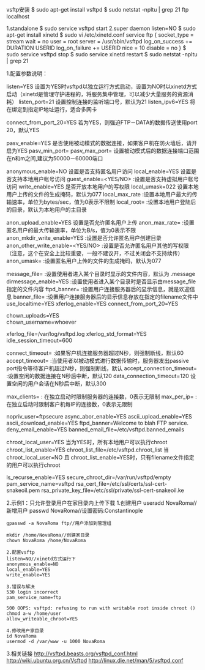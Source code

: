 vsftp安装
$ sudo apt-get install vsftpd
$ sudo netstat -npltu | grep 21
ftp localhost

1.standalone
    $ sudo service vsftpd start
2.super daemon
    listen=NO
    $ sudo apt-get install xinetd
    $ sudo vi /etc/xinetd.conf
    service ftp
    {
        socket_type             = stream
        wait                    = no
        user                    = root
        server                  = /usr/sbin/vsftpd
        log_on_success          += DURATION USERID
        log_on_failure          += USERID
        nice                    = 10
        disable                 = no
    }
    $ sudo service vsftpd stop
    $ sudo service xinetd restart
    $ sudo netstat -npltu | grep 21

1.配置参数说明：

listen=YES  设置为YES时vsftpd以独立运行方式启动，设置为NO时以xinetd方式启动（xinetd是管理守护进程的，将服务集中管理，可以减少大量服务的资源消耗）
listen_port=21     设置控制连接的监听端口号，默认为21
listen_ipv6=YES     将在绑定到指定IP地址运行，适合多网卡

connect_from_port_20=YES    若为YES，则强迫FTP－DATA的数据传送使用port 20，默认YES

pasv_enable=YES  是否使用被动模式的数据连接，如果客户机在防火墙后，请开启为YES
pasv_min_port=<n>
pasv_max_port=<m>  设置被动模式后的数据连接端口范围在n和m之间,建议为50000－60000端口

anonymous_enable=NO 设置是否支持匿名用户访问
local_enable=YES  设置是否支持本地用户帐号访问
guest_enable=<YES/NO> :设置是否支持虚拟用户帐号访问
write_enable=YES 是否开放本地用户的写权限
local_umask=022 设置本地用户上传的文件的生成掩码，默认为077
local_max_rate<n> :设置本地用户最大的传输速率，单位为bytes/sec，值为0表示不限制
local_root=<file> :设置本地用户登陆后的目录，默认为本地用户的主目录

anon_upload_enable=YES  设置是否允许匿名用户上传
anon_max_rate=<n> :设置匿名用户的最大传输速率，单位为B/s，值为0表示不限
anon_mkdir_write_enable=YES :设置是否允许匿名用户创建目录
anon_other_write_enable=<YES/NO> :设置是否允许匿名用户其他的写权限（注意，这个在安全上比较重要，一般不建议开，不过关闭会不支持续传）
anon_umask=<nnn> :设置匿名用户上传的文件的生成掩码，默认为077

message_file=<filename> :设置使用者进入某个目录时显示的文件内容，默认为 .message
dirmessage_enable=YES :设置使用者进入某个目录时是否显示由message_file指定的文件内容
ftpd_banner=<message> :设置用户连接服务器后的显示信息，就是欢迎信息
banner_file=<filename> :设置用户连接服务器后的显示信息存放在指定的filename文件中
use_localtime=YES
xferlog_enable=YES
connect_from_port_20=YES

chown_uploads=YES  
chown_username=whoever

xferlog_file=/var/log/vsftpd.log
xferlog_std_format=YES
idle_session_timeout=600

connect_timeout=<n> :如果客户机连接服务器超过N秒，则强制断线，默认60
accept_timeout=<n> :当使用者以被动模式进行数据传输时，服务器发出passive port指令等待客户机超过N秒，则强制断线，默认
accept_connection_timeout=<n> :设置空闲的数据连接在N秒后中断，默认120
data_connection_timeout=120 设置空闲的用户会话在N秒后中断，默认300

max_clients=<n> : 在独立启动时限制服务器的连接数，0表示无限制
max_per_ip=<n> :在独立启动时限制客户机每IP的连接数，0表示无限制

nopriv_user=ftpsecure
async_abor_enable=YES
ascii_upload_enable=YES
ascii_download_enable=YES
ftpd_banner=Welcome to blah FTP service.
deny_email_enable=YES
banned_email_file=/etc/vsftpd.banned_emails

chroot_local_user=YES  当为YES时，所有本地用户可以执行chroot
chroot_list_enable=YES
chroot_list_file=/etc/vsftpd.chroot_list  当chroot_local_user=NO 且 chroot_list_enable=YES时，只有filename文件指定的用户可以执行chroot

ls_recurse_enable=YES
secure_chroot_dir=/var/run/vsftpd/empty
pam_service_name=vsftpd
rsa_cert_file=/etc/ssl/certs/ssl-cert-snakeoil.pem
rsa_private_key_file=/etc/ssl/private/ssl-cert-snakeoil.ke


2.示例1：只允许登录用户在家目录内上传下载
    1.创建用户
    useradd NovaRoma//新增用户
    passwd NovaRoma//设置密码:Constantinople

    gpasswd -a NovaRoma ftp//用户添加到管理组

    mkdir /home/NovaRoma//创建家目录
    chown NovaRoma /home/NovaRoma

    2.配置vsftp
    listen=NO//xinetd方式运行下
    anonymous_enable=NO
    local_enable=YES
    write_enable=YES
   
    3.错误与解决
    530 login incorrect
    pam_service_name=ftp

    500 OOPS: vsftpd: refusing to run with writable root inside chroot ()
    chmod a-w /home/user
    allow_writeable_chroot=YES

    4.修改用户家目录
    id NovaRoma
    usermod -d /var/www -u 1000 NovaRoma 

3.相关链接
http://vsftpd.beasts.org/vsftpd_conf.html
http://wiki.ubuntu.org.cn/Vsftpd
http://linux.die.net/man/5/vsftpd.conf